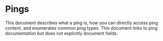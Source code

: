 # Pings

This document describes what a ping is,
how you can directly access ping content,
and enumerates common ping types.
This document links to ping documentation 
but does not explicitly document fields.

